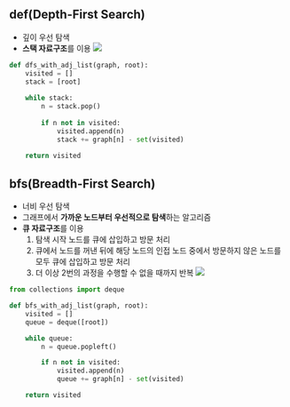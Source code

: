 def(Depth-First Search)
-
- 깊이 우선 탐색
- **스택 자료구조**를 이용
![](https://blog.kakaocdn.net/dn/cclCgg/btrcojV3msS/Tv0YKd4DMEA8kM927xCCfK/img.gif)
```python
def dfs_with_adj_list(graph, root):
    visited = []
    stack = [root]
    
    while stack:
        n = stack.pop()
        
        if n not in visited:
            visited.append(n)
            stack += graph[n] - set(visited)
    
    return visited
```

bfs(Breadth-First Search)
-
- 너비 우선 탐색
- 그래프에서 **가까운 노드부터 우선적으로 탐색**하는 알고리즘
- **큐 자료구조**를 이용
  1. 탐색 시작 노드를 큐에 삽입하고 방문 처리
  2. 큐에서 노드를 꺼낸 뒤에 해당 노드의 인접 노드 중에서 방문하지 않은 노드를 모두 큐에 삽입하고 방문 처리
  3. 더 이상 2번의 과정을 수행할 수 없을 때까지 반복
![](https://blog.kakaocdn.net/dn/domqAK/btrcxJ6zUpY/zYqGKW7ECBEofu9LqK6ic0/img.gif)
```python
from collections import deque

def bfs_with_adj_list(graph, root):
    visited = []
    queue = deque([root])

    while queue:
        n = queue.popleft()

        if n not in visited:
            visited.append(n)
            queue += graph[n] - set(visited)

    return visited
```
